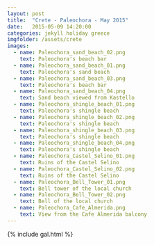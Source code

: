 ```yaml
---
layout: post
title:  "Crete - Paleochora - May 2015"
date:   2015-05-09 14:20:00
categories: jekyll holiday greece
imgfolder: /assets/crete
images:
  - name: Paleochora_sand_beach_02.png
    text: Paleochora's beach bar
  - name: Paleochora_sand_beach_01.png
    text: Paleochora's sand beach
  - name: Paleochora_sand_beach_03.png
    text: Paleochora's beach bar
  - name: Paleochora_sand_beach_04.png
    text: Sand beach viewed from Kastello
  - name: Paleochora_shingle_beach_01.png
    text: Paleochora's shingle beach
  - name: Paleochora_shingle_beach_02.png
    text: Paleochora's shingle beach
  - name: Paleochora_shingle_beach_03.png
    text: Paleochora's shingle beach
  - name: Paleochora_shingle_beach_04.png
    text: Paleochora's shingle beach
  - name: Paleochora_Castel_Selino_01.png
    text: Ruins of the Castel Selino
  - name: Paleochora_Castel_Selino_02.png
    text: Ruins of the Castel Selino
  - name: Paleochora_Bell_Tower_01.png
    text: Bell tower of the local church
  - name: Paleochora_Bell_Tower_02.png
    text: Bell of the local church
  - name: Paleochora_Cafe_Almerida.png
    text: View from the Cafe Almerida balcony
---
```


{% include gal.html %}
